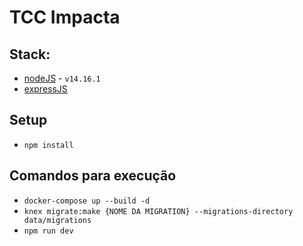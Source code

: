 # TCC Impacta

## Stack:

- [nodeJS](https://nodejs.org/en/) - `v14.16.1`
- [expressJS](https://expressjs.com/)

## Setup

- `npm install`

## Comandos para execução

- `docker-compose up --build -d`
- `knex migrate:make {NOME DA MIGRATION} --migrations-directory data/migrations`
- `npm run dev`
